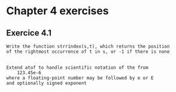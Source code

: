 # Chapter 4 exercises

## Exercice 4.1

    Write the function strrindex(s,t), which returns the position
    of the rightmost occurrence of t in s, or -1 if there is none

## 
    Extend atof to handle scientific notation of the from
        123.45e-6
    where a floating-point number may be followed by e or E 
    and optionally signed exponent